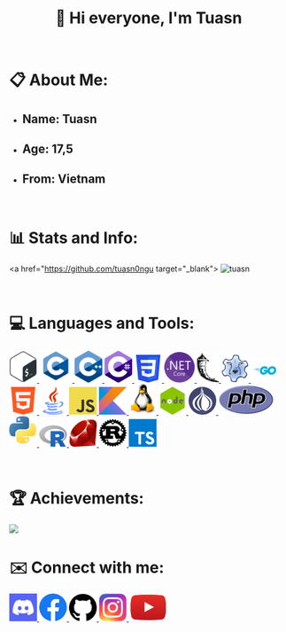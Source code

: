 <h1 align="center">👋 Hi everyone, I'm Tuasn</h1>

<br>

<h1>📋 About Me:</h1>

<ul>
<li><h2>Name: <strong>Tuasn</strong></h2></li>
<li><h2>Age: <strong>17,5</strong></h2></li>
<li><h2>From: <strong>Vietnam </strong></h2></li>
</ul>

<br>

<h1 align="left">📊 Stats and Info:</h1>

<a href="https://github.com/tuasn0ngu target="_blank"> <img src="https://github-readme-stats.vercel.app/api/top-langs?username=ngoctienTNT&show_icons=true&locale=en&layout=compact" alt="tuasn" />


<br>

<h1>💻 Languages and Tools:</h1>

<p align="left">
<a href="https://gnu.org/software/bash/" target="_blank"> <img src="image/bash.png" height="auto" width="50px" alt="Bash" /> </a>
<a href="https://learn.microsoft.com/vi-vn/cpp/c-language/?view=msvc-150" target="_blank"> <img src="image/c.png" height="auto" width="60px" alt="C" /> </a>
<a href="https://learn.microsoft.com/vi-vn/cpp/cpp/?view=msvc-160" target="_blank"> <img src="image/c++.png" height="auto" width="50px"alt="C++" /> </a>
<a href="https://learn.microsoft.com/en-us/dotnet/csharp/" target="_blank"> <img src="image/csharp.png" height="auto" width="50px"alt="C#" /> </a>
<a href="https://developer.mozilla.org/en-US/docs/Web/CSS" target="_blank"> <img src="image/css.png" height="auto" width="50px"alt="CSS" /> </a>
<a href="https://dotnet.microsoft.com/en-us/download" target="_blank"> <img src="image/dotnet.png" height="auto" width="55px" alt="Dotnet" /> </a>
<a href="https://flask.palletsprojects.com/en/2.2.x/" target="_blank"> <img src="image/flask.png" height="auto" width="40px" alt="Flask" /> </a>
<a href="https://freepascal.org/" target="_blank"> <img src="image/freepascal.png" height="auto" width="50px"alt="Free Pascal" /> </a>
<a href="https://go.dev/" target="_blank"> <img src="image/go.png" height="auto" width="50px"alt="Go" /> </a>
<a href="https://developer.mozilla.org/en-US/docs/Web/HTML" target="_blank"> <img src="image/html.png" height="auto" width="50px"alt="HTML" /> </a>
<a href="https://java.com/download/ie_manual.jsp" target="_blank"> <img src="image/java.png" height="auto" width="50px"alt="Java" /> </a>
<a href="https://developer.mozilla.org/en-US/docs/Web/JavaScript" target="_blank"> <img src="image/javascript.png" height="auto" width="50px" alt="Javascript" /> </a>
<a href="https://kotlinlang.org/" target="_blank"> <img src="image/kotlin.png" height="auto" width="50px"alt="Kotlin" /> </a>
<a href="https://linux.org" target="_blank"> <img src="image/linux.png" height="auto" width="50px" alt="Linux"> </a>
<a href="https://nodejs.org/" target="_blank"> <img src="image/nodejs.png" height="auto" width="50px"alt="Nodejs" /> </a>
<a href="https://perl.org/get.html" target="_blank"> <img src="image/perl.png" height="auto" width="50px"alt="Perl" /> </a>
<a href="https://php.net" target="_blank"> <img src="image/php.png" height="auto" width="100px" " alt="PHP" /> </a>
<a href="https://python.org" target="_blank"> <img src="image/python.png" height="auto" width="50px"alt="Python" /> </a>
<a href="https://r-project.org" target="_blank"> <img src="image/r.png" height="auto" width="50px"alt="R" /> </a>
<a href="https://ruby-lang.org/en/" target="_blank"> <img src="image/ruby.png" height="auto" width="50px"alt="Ruby" /> </a>
<a href="https://rust-lang.org" target="_blank"> <img src="image/rust.png" height="auto" width="50px"alt="Rust" /> </a>
<a href="https://typescriptlang.org/" target="_blank"> <img src="image/typescript.png" height="auto" width="50px" alt="Typescript" /> </a>
</p>

<br>

<h1>🏆 Achievements:</h1>

<img src="https://github-profile-trophy.vercel.app/?username=HajauIsMyName&theme=onedark" />

<br>

<h1>✉️ Connect with me:</h1>

<p align="left">
<a href="https://discord.gg/pQKXZhZT" target="_blank"> <img src="image/discord.png" height="auto" width="50px" alt="Discord" /> </a> 
<a href="https://www.facebook.com/tuasn0ngu/" target="_blank"> <img src="image/facebook.png" height="auto" width="50px" alt="Facebook" /> </a>
<a href="https://github.com/tuasn0ngu" target="_blank"> <img src="image/github.png" height="auto" width="50px" alt="Github" /> </a>
<a href="https://www.instagram.com/tuasn0ngu/" target="_blank"> <img src="image/instagram.png" height="auto" width="50px" alt="Instagram" /> </a>
<a href="https://www.youtube.com/channel/UCRiuM9JzHIlOcxgZVg7rrgw" target="_blank"> <img src="image/youtube.png" height="auto" width="70px" alt="Youtube" /> </a>
</p>
